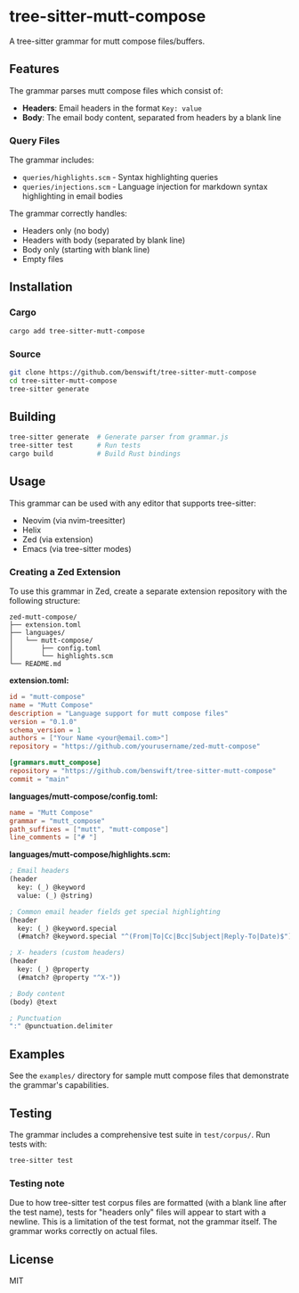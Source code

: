 # tree-sitter-mutt-compose

A tree-sitter grammar for mutt compose files/buffers.

## Features

The grammar parses mutt compose files which consist of:
- **Headers**: Email headers in the format `Key: value`
- **Body**: The email body content, separated from headers by a blank line

### Query Files

The grammar includes:
- `queries/highlights.scm` - Syntax highlighting queries
- `queries/injections.scm` - Language injection for markdown syntax highlighting in email bodies

The grammar correctly handles:
- Headers only (no body)
- Headers with body (separated by blank line)
- Body only (starting with blank line)
- Empty files

## Installation

### Cargo

```bash
cargo add tree-sitter-mutt-compose
```

### Source

```bash
git clone https://github.com/benswift/tree-sitter-mutt-compose
cd tree-sitter-mutt-compose
tree-sitter generate
```

## Building

```bash
tree-sitter generate  # Generate parser from grammar.js
tree-sitter test      # Run tests
cargo build           # Build Rust bindings
```

## Usage

This grammar can be used with any editor that supports tree-sitter:
- Neovim (via nvim-treesitter)
- Helix
- Zed (via extension)
- Emacs (via tree-sitter modes)

### Creating a Zed Extension

To use this grammar in Zed, create a separate extension repository with the following structure:

```
zed-mutt-compose/
├── extension.toml
├── languages/
│   └── mutt-compose/
│       ├── config.toml
│       └── highlights.scm
└── README.md
```

**extension.toml:**
```toml
id = "mutt-compose"
name = "Mutt Compose"
description = "Language support for mutt compose files"
version = "0.1.0"
schema_version = 1
authors = ["Your Name <your@email.com>"]
repository = "https://github.com/yourusername/zed-mutt-compose"

[grammars.mutt_compose]
repository = "https://github.com/benswift/tree-sitter-mutt-compose"
commit = "main"
```

**languages/mutt-compose/config.toml:**
```toml
name = "Mutt Compose"
grammar = "mutt_compose"
path_suffixes = ["mutt", "mutt-compose"]
line_comments = ["# "]
```

**languages/mutt-compose/highlights.scm:**
```scheme
; Email headers
(header
  key: (_) @keyword
  value: (_) @string)

; Common email header fields get special highlighting
(header
  key: (_) @keyword.special
  (#match? @keyword.special "^(From|To|Cc|Bcc|Subject|Reply-To|Date)$"))

; X- headers (custom headers)
(header
  key: (_) @property
  (#match? @property "^X-"))

; Body content
(body) @text

; Punctuation
":" @punctuation.delimiter
```

## Examples

See the `examples/` directory for sample mutt compose files that demonstrate the grammar's capabilities.

## Testing

The grammar includes a comprehensive test suite in `test/corpus/`. Run tests with:

```bash
tree-sitter test
```

### Testing note

Due to how tree-sitter test corpus files are formatted (with a blank line after the test name), tests for "headers only" files will appear to start with a newline. This is a limitation of the test format, not the grammar itself. The grammar works correctly on actual files.

## License

MIT